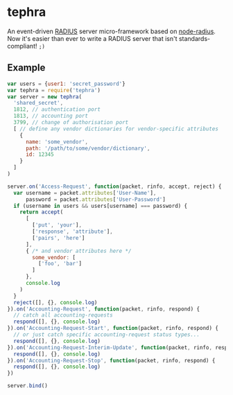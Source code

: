 
# tephra

An event-driven [RADIUS](https://en.wikipedia.org/wiki/RADIUS) server micro-framework based on [node-radius](https://github.com/retailnext/node-radius). Now it's easier than ever to write a RADIUS server that isn't standards-compliant! `;)`

## Example

```javascript
var users = {user1: 'secret_password'}
var tephra = require('tephra')
var server = new tephra(
  'shared_secret',
  1812, // authentication port
  1813, // accounting port
  3799, // change of authorisation port
  [ // define any vendor dictionaries for vendor-specific attributes
    {
      name: 'some_vendor',
      path: '/path/to/some/vendor/dictionary',
      id: 12345
    }
  ]
)

server.on('Access-Request', function(packet, rinfo, accept, reject) {
  var username = packet.attributes['User-Name'],
      password = packet.attributes['User-Password']
  if (username in users && users[username] === password) {
    return accept(
      [
        ['put', 'your'],
        ['response', 'attribute'],
        ['pairs', 'here']
      ],
      { /* and vendor attributes here */
        some_vendor: [
          ['foo', 'bar']
        ]
      },
      console.log
    )
  }
  reject([], {}, console.log)
}).on('Accounting-Request', function(packet, rinfo, respond) {
  // catch all accounting-requests
  respond([], {}, console.log)
}).on('Accounting-Request-Start', function(packet, rinfo, respond) {
  // or just catch specific accounting-request status types...
  respond([], {}, console.log)
}).on('Accounting-Request-Interim-Update', function(packet, rinfo, respond) {
  respond([], {}, console.log)
}).on('Accounting-Request-Stop', function(packet, rinfo, respond) {
  respond([], {}, console.log)
})

server.bind()
```

